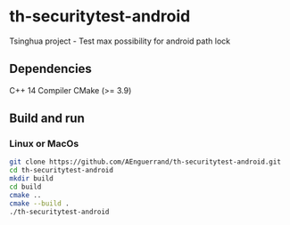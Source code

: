 # th-securitytest-android
Tsinghua project - Test max possibility for android path lock

## Dependencies

C++ 14 Compiler
CMake (>= 3.9)

## Build and run
### Linux or MacOs
```bash
git clone https://github.com/AEnguerrand/th-securitytest-android.git
cd th-securitytest-android
mkdir build
cd build
cmake ..
cmake --build .
./th-securitytest-android
```